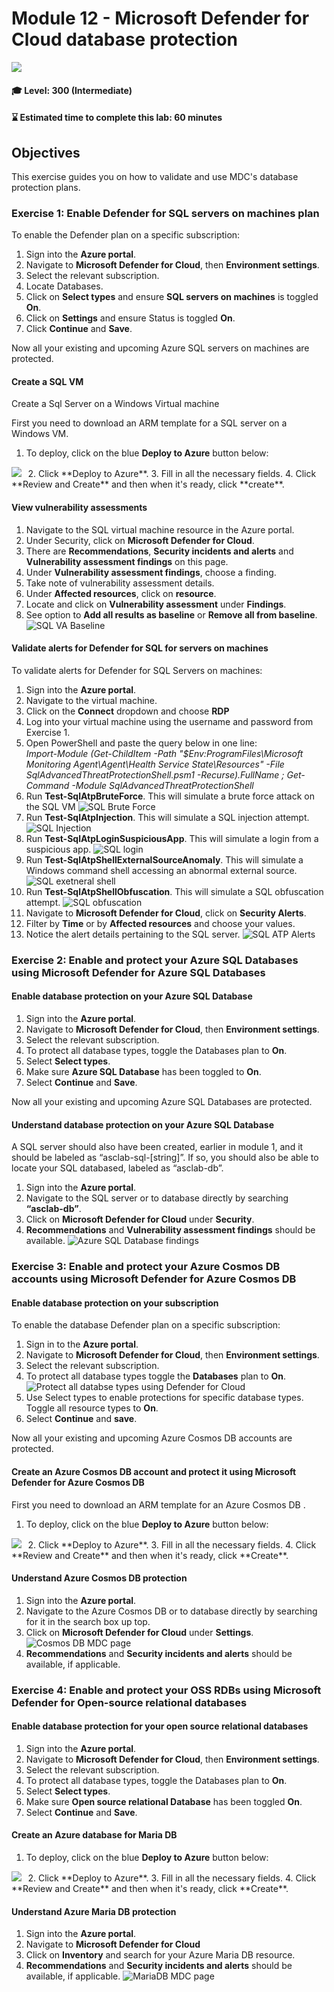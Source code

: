 # Module 12 - Microsoft Defender for Cloud database protection

<p align="left"><img src="../Images/asc-labs-advanced.gif?raw=true"></p>

#### 🎓 Level: 300 (Intermediate)
#### ⌛ Estimated time to complete this lab: 60 minutes

## Objectives
This exercise guides you on how to validate and use MDC's database protection plans.

### Exercise 1: Enable Defender for SQL servers on machines plan 

To enable the Defender plan on a specific subscription:
1.	Sign into the **Azure portal**.
2.	Navigate to **Microsoft Defender for Cloud**, then **Environment settings**.
3.	Select the relevant subscription.
4. Locate Databases. 
5.	Click on **Select types** and ensure **SQL servers on machines** is toggled **On**.
6.	Click on **Settings** and ensure Status is toggled **On**.
7. Click **Continue** and **Save**. 

Now all your existing and upcoming Azure SQL servers on machines are protected.


#### Create a SQL VM 
  Create a Sql Server on a Windows Virtual machine 

First you need to download an ARM template for a SQL server on a Windows VM. 
1.	To deploy, click on the blue **Deploy to Azure** button below:
<a href=" https://portal.azure.com/#create/Microsoft.Template/uri/https%3A%2F%2Fraw.githubusercontent.com%2FAzure%2Fazure-quickstart-templates%2Fmaster%2Fquickstarts%2Fmicrosoft.sqlvirtualmachine%2Fsql-vm-new-storage%2Fazuredeploy.json " target="_blank">
<img src="https://aka.ms/deploytoazurebutton"/></a>
  
2.  Click **Deploy to Azure**.
3. Fill in all the necessary fields.
4. Click **Review and Create** and then when it's ready, click **create**.

#### View vulnerability assessments
1.	Navigate to the SQL virtual machine resource in the Azure portal. 
2.	Under Security, click on **Microsoft Defender for Cloud**.
3.	There are **Recommendations**, **Security incidents and alerts** and **Vulnerability assessment findings** on this page. 
4.	Under **Vulnerability assessment findings**, choose a finding.  
5.	Take note of vulnerability assessment details.
6.	Under **Affected resources**, click on **resource**. 
7.	Locate and click on **Vulnerability assessment** under **Findings**.
8.	See option to **Add all results as baseline** or **Remove all from baseline**. 
![SQL VA Baseline](../Images/12sqlbaseline_yl.png)

#### Validate alerts for Defender for SQL for servers on machines
To validate alerts for Defender for SQL Servers on machines:
1.	Sign into the **Azure portal**.
2.	Navigate to the virtual machine.
3.	Click on the **Connect** dropdown and choose **RDP**
4.	Log into your virtual machine using the username and password from Exercise 1.
5.	Open PowerShell and paste the query below in one line:  
*Import-Module (Get-ChildItem -Path "$Env:ProgramFiles\Microsoft Monitoring Agent\Agent\Health Service State\Resources\" -File SqlAdvancedThreatProtectionShell.psm1 -Recurse).FullName ; Get-Command -Module SqlAdvancedThreatProtectionShell*
6. Run **Test-SqlAtpBruteForce**. This will simulate a brute force attack on the SQL VM
![SQL Brute Force](../Images/12test-sqlatpbruteforce_yl.png)
7. Run **Test-SqlAtpInjection**. This will simulate a SQL injection attempt. 
![SQL Injection](../Images/12test-sqlatpinjection_yl.png)
8. Run **Test-SqlAtpLoginSuspiciousApp**. This will simulate a login from a suspicious app. ![SQL login](../Images/12test-sqlatpsloginsuspiciousapp_yl.png)
9.	Run **Test-SqlAtpShellExternalSourceAnomaly**. This will simulate a Windows command shell accessing an abnormal external source.![SQL exetneral shell](../Images/12Test-SqlAtpShellExternalSourceAnomaly-yl.png)
10. Run **Test-SqlAtpShellObfuscation**. This will simulate a SQL obfuscation attempt.
![SQL obfuscation](../Images/12Test-SqlAtpShellObfuscation-yl.png)
11.	Navigate to **Microsoft Defender for Cloud**, click on **Security Alerts**.
12.	Filter by **Time** or by **Affected resources** and choose your values. 
13.	Notice the alert details pertaining to the SQL server. 
![SQL ATP Alerts](../Images/12sqlatpalerts-yl.png)

### Exercise 2: Enable and protect your Azure SQL Databases using Microsoft Defender for Azure SQL Databases

#### Enable database protection on your Azure SQL Database

1.	Sign into the **Azure portal**.
2.	Navigate to **Microsoft Defender for Cloud**, then **Environment settings**.
3.	Select the relevant subscription.
4.	To protect all database types, toggle the Databases plan to **On**. 
5.	Select **Select types**.
6.	Make sure **Azure SQL Database** has been toggled to **On**. 
7.	Select **Continue** and **Save**.

Now all your existing and upcoming Azure SQL Databases are protected.


#### Understand database protection on your Azure SQL Database
A SQL server should also have been created, earlier in module 1, and it should be labeled as “asclab-sql-[string]”. If so, you should also be able to locate your SQL databased, labeled as “asclab-db”. 
1.	Sign into the **Azure portal**. 
2.	Navigate to the SQL server or to database directly by searching **“asclab-db”**. 
3.	Click on **Microsoft Defender for Cloud** under **Security**. 
4.	**Recommendations** and **Vulnerability assessment findings** should be available. 
![Azure SQL Database findings](../Images/12sqldatabaseRecsVAFindings-yl.png)

### Exercise 3: Enable and protect your Azure Cosmos DB accounts using Microsoft Defender for Azure Cosmos DB 

#### Enable database protection on your subscription

To enable the database Defender plan on a specific subscription:

1. Sign in to the **Azure portal**.
2. Navigate to **Microsoft Defender for Cloud**, then **Environment settings**.
3. Select the relevant subscription.
4. To protect all database types toggle the **Databases** plan to **On**.
 ![Protect all databse types using Defender for Cloud](../Images/database-types.png?raw=true)
5. Use Select types to enable protections for specific database types. Toggle all resource types to **On**.
6. Select **Continue** and **save**.

Now all your existing and upcoming Azure Cosmos DB accounts are protected.

#### Create an Azure Cosmos DB account and protect it using Microsoft Defender for Azure Cosmos DB 

First you need to download an ARM template for an Azure Cosmos DB
. 
1.	To deploy, click on the blue **Deploy to Azure** button below:
<a href=" https://portal.azure.com/#create/Microsoft.Template/uri/https%3A%2F%2Fraw.githubusercontent.com%2FAzure%2Fazure-quickstart-templates%2Fmaster%2Fquickstarts%2Fmicrosoft.documentdb%2Fcosmosdb-sql-autoscale%2Fazuredeploy.json" target="_blank">
<img src="https://aka.ms/deploytoazurebutton"/></a>
  
2.  Click **Deploy to Azure**.
3. Fill in all the necessary fields.
4. Click **Review and Create** and then when it's ready, click 
**Create**.

#### Understand Azure Cosmos DB protection

1. Sign into the **Azure portal**. 
2.	Navigate to the Azure Cosmos DB or to database directly by searching for it in the search box up top. 
3.	Click on **Microsoft Defender for Cloud** under **Settings**. 
![Cosmos DB MDC page](../Images/12cosmosdbRecsAlerts.png)
4.	**Recommendations** and **Security incidents and alerts** should be available, if applicable. 

### Exercise 4: Enable and protect your OSS RDBs using Microsoft Defender for Open-source relational databases

#### Enable database protection for your open source relational databases

1.	Sign into the **Azure portal**.
2.	Navigate to **Microsoft Defender for Cloud**, then **Environment settings**.
3.	Select the relevant subscription.
4.	To protect all database types, toggle the Databases plan to **On**. 
5.	Select **Select types**.
6.	Make sure **Open source relational Database** has been toggled **On**. 
7.	Select **Continue** and **Save**.

#### Create an Azure database for Maria DB

1.	To deploy, click on the blue **Deploy to Azure** button below:
<a href=" https://portal.azure.com/#create/Microsoft.Template/uri/https%3A%2F%2Fraw.githubusercontent.com%2FAzure%2Fazure-quickstart-templates%2Fmaster%2Fquickstarts%2Fmicrosoft.dbformariadb%2Fmanaged-mariadb-with-vnet%2Fazuredeploy.json " target="_blank">
<img src="https://aka.ms/deploytoazurebutton"/></a>
  
2.  Click **Deploy to Azure**.
3. Fill in all the necessary fields.
4. Click **Review and Create** and then when it's ready, click 
**Create**.

#### Understand Azure Maria DB protection

1. Sign into the **Azure portal**. 
2.	Navigate to **Microsoft Defender for Cloud**
3.	Click on **Inventory** and search for your Azure Maria DB resource. 
4.	**Recommendations** and **Security incidents and alerts** should be available, if applicable.
![MariaDB MDC page](../Images/12maraidbRecsAlerts-yl.png)





